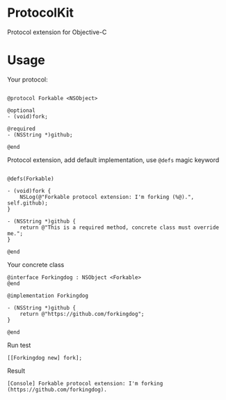 # ProtocolKit
Protocol extension for Objective-C

# Usage

Your protocol:  

``` objc

@protocol Forkable <NSObject>

@optional
- (void)fork;

@required
- (NSString *)github;

@end
```

Protocol extension, add default implementation, use `@defs` magic keyword    

``` objc

@defs(Forkable)

- (void)fork {
    NSLog(@"Forkable protocol extension: I'm forking (%@).", self.github);
}

- (NSString *)github {
    return @"This is a required method, concrete class must override me.";
}

@end
```

Your concrete class

``` objc
@interface Forkingdog : NSObject <Forkable>
@end

@implementation Forkingdog

- (NSString *)github {
    return @"https://github.com/forkingdog";
}

@end
```

Run test

``` objc
[[Forkingdog new] fork];
```

Result

```
[Console] Forkable protocol extension: I'm forking (https://github.com/forkingdog).
```
